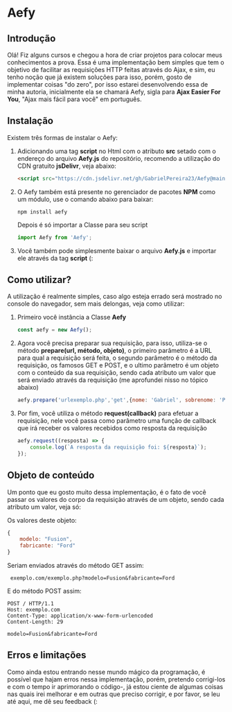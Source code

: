 # Aefy

## Introdução

 Olá! Fiz alguns cursos e chegou a hora de criar projetos para colocar meus conhecimentos a prova. Essa é uma implementação bem simples que tem o objetivo de facilitar as requisições HTTP feitas através do Ajax, e sim, eu tenho noção que já existem soluções para isso, porém, gosto de implementar coisas "do zero", por isso estarei desenvolvendo essa de minha autoria, inicialmente ela se chamará Aefy, sigla para **Ajax Easier For You**, "Ajax mais fácil para você" em português.

## Instalação
Existem três formas de instalar o Aefy:

1. Adicionando uma tag **script** no Html com o atributo **src** setado com o endereço do arquivo **Aefy.js** do repositório, recomendo a utilização do CDN gratuito **jsDelivr**, veja abaixo:

    ```html
    <script src="https://cdn.jsdelivr.net/gh/GabrielPereira23/Aefy@main/Aefy.js"></script>
    ```

2. O Aefy também está presente no gerenciador de pacotes **NPM** como um módulo, use o comando abaixo para baixar:

    ```
    npm install aefy
    ```
    Depois é só importar a Classe para seu script
    ```javascript
    import Aefy from 'Aefy';
    ```
3. Você também pode simplesmente baixar o arquivo **Aefy.js** e importar ele através da tag **script**  (:

## Como utilizar?

A utilização é realmente simples, caso algo esteja errado será mostrado no console do navegador, sem mais delongas, veja como utilizar:
1. Primeiro você instância a Classe **Aefy**

    ```javascript
    const aefy = new Aefy();
    ```

  2. Agora você precisa preparar sua requisição, para isso, utiliza-se o método **prepare(url, método, objeto)**, o primeiro parâmetro é a URL para qual a requisição será feita, o segundo parâmetro é o método da requisição, os famosos GET e POST, e o ultimo parâmetro é um objeto com o conteúdo da sua requisição, sendo cada atributo um valor que será enviado através da requisição (me aprofundei nisso no tópico abaixo)

      ```javascript
      aefy.prepare('urlexemplo.php','get',{nome: 'Gabriel', sobrenome: 'Pereira'});
      ```
2. Por fim, você utiliza o método **request(callback)** para efetuar a requisição, nele você passa como parâmetro uma função de callback que irá receber os valores recebidos como resposta da requisição

    ```javascript
    aefy.request((resposta) => {
    	console.log(`A resposta da requisição foi: ${resposta}`);
    });
    ```
  ## Objeto de conteúdo

Um ponto que eu gosto muito dessa implementação, é o fato de você passar os valores do corpo da requisição através de um objeto, sendo cada atributo um valor, veja só:

Os valores deste objeto:
```javascript
{
	modelo: "Fusion",
	fabricante: "Ford"
}
```
Seriam enviados através do método GET assim:

```
 exemplo.com/exemplo.php?modelo=Fusion&fabricante=Ford
```

E do método POST assim:
```http
POST / HTTP/1.1
Host: exemplo.com
Content-Type: application/x-www-form-urlencoded
Content-Length: 29

modelo=Fusion&fabricante=Ford
```

## Erros e limitações

Como ainda estou entrando nesse mundo mágico da programação, é possível que hajam erros nessa implementação,  porém, pretendo corrigi-los e com o tempo ir aprimorando o código-, já estou ciente de algumas coisas nas quais irei melhorar e em outras que preciso corrigir, e por favor, se leu até aqui, me dê seu feedback (:
